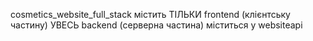 cosmetics_website_full_stack містить ТІЛЬКИ frontend (клієнтську частину)
УВЕСЬ backend (серверна частина) міститься у websiteapi
